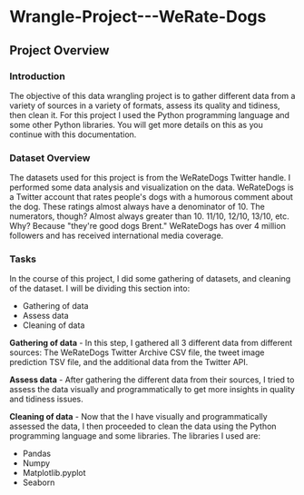 # Wrangle-Project---WeRate-Dogs

## Project Overview

### Introduction

The objective of this data wrangling project is to gather different data from a variety of sources in a variety of formats, assess its quality and tidiness, then clean it. For this project I used the Python programming language and some other Python libraries. You will get more details on this as you continue with this documentation.

### Dataset Overview

The datasets used for this project is from the WeRateDogs Twitter handle. I performed some data analysis and visualization on the data. WeRateDogs is a Twitter account that rates people's dogs with a humorous comment about the dog. These ratings almost always have a denominator of 10. The numerators, though? Almost always greater than 10. 11/10, 12/10, 13/10, etc. Why? Because "they're good dogs Brent." WeRateDogs has over 4 million followers and has received international media coverage.

### Tasks

In the course of this project, I did some gathering of datasets, and cleaning of the dataset. I will be dividing this section into: 

* Gathering of data
* Assess data
* Cleaning of data


**Gathering of data**  - In this step, I gathered all 3 different data from different sources: The WeRateDogs Twitter Archive CSV file, the tweet image prediction TSV file, and the additional data from the Twitter API.

**Assess data** - After gathering the different data from their sources, I tried to assess the data visually and programmatically to get more insights in quality and tidiness issues.

**Cleaning of data** - Now that the I have visually and programmatically assessed the data, I then proceeded to clean the data using the Python programming language and some libraries. The libraries I used are:

* Pandas
* Numpy
* Matplotlib.pyplot
* Seaborn
